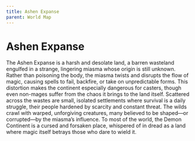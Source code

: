 ```yaml
---
title: Ashen Expanse
parent: World Map
---
```


# Ashen Expanse

The Ashen Expanse is a harsh and desolate land, a barren wasteland engulfed in a strange, lingering miasma whose origin is still unknown. Rather than poisoning the body, the miasma twists and disrupts the flow of magic, causing spells to fail, backfire, or take on unpredictable forms. This distortion makes the continent especially dangerous for casters, though even non-mages suffer from the chaos it brings to the land itself. Scattered across the wastes are small, isolated settlements where survival is a daily struggle, their people hardened by scarcity and constant threat. The wilds crawl with warped, unforgiving creatures, many believed to be shaped—or corrupted—by the miasma’s influence. To most of the world, the Demon Continent is a cursed and forsaken place, whispered of in dread as a land where magic itself betrays those who dare to wield it.